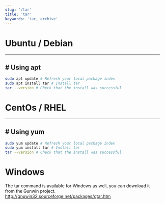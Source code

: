```yaml
---
slug: '/tar'
title: 'tar'
keywords: 'tar, archive'
---
```


# Ubuntu / Debian

---

## # Using apt

```bash
sudo apt update # Refresh your local package index
sudo apt install tar # Install tar
tar --version # Check that the install was successful
```

# CentOs / RHEL

---

## # Using yum

```bash
sudo yum update # Refresh your local package index
sudo yum install tar # Install tar
tar --version # Check that the install was successful
```

# Windows

The tar command is available for Windows as well, you can download it from the Gunwin project. http://gnuwin32.sourceforge.net/packages/gtar.htm
